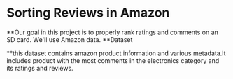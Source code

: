 # Sorting Reviews in Amazon

**Our goal in this project is to properly rank ratings and comments on an SD card. We'll use Amazon data.
**Dataset

**this dataset contains amazon product information and various metadata.It includes product with the most comments in the electronics category and its ratings and reviews.

